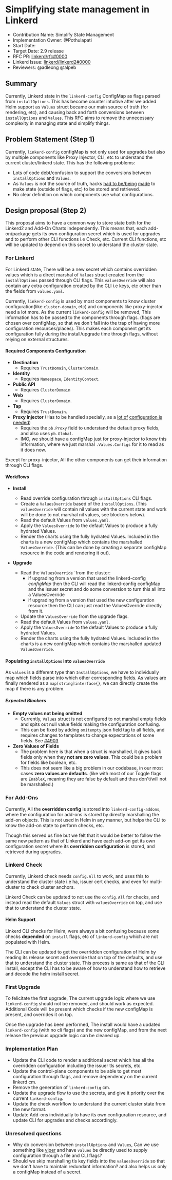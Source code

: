 # Simplifying state management in Linkerd

- Contribution Name: Simplify State Management
- Implementation Owner: @Pothulapati
- Start Date:
- Target Date: 2.9 release
- RFC PR: [linkerd/rfc#0000](https://github.com/linkerd/rfc/pull/0000)
- Linkerd Issue:
  [linkerd/linkerd2#0000](https://github.com/linkerd/linkerd2/issues/0000)
- Reviewers: @adleong @alpeb

## Summary

[summary]: #summary

Currently, Linkerd state in the `linkerd-config` ConfigMap as flags parsed from `installOptions`.
This has become counter intuitive after we added Helm support as `Values` struct
became our main source of truth (for rendering, etc), and causing back and forth
conversions between `installOptions` and `Values`. This RFC aims to remove the
unnecessary complexity in managing state and simplify things.

## Problem Statement (Step 1)

Currently, `linkerd-config` configMap is not only used for upgrades but also by
multiple components like Proxy Injector, CLI, etc to understand the current
cluster/linkerd state. This has the following problems:

- Lots of code debt/confusion to support the conversions between `installOptions`
and `Values`.
- As `Values` is not the source of truth, hacks [had to be/being](https://github.com/linkerd/linkerd2/pull/4864#pullrequestreview-467046753)
[made](https://github.com/linkerd/linkerd2/pull/4569) to make state (outside of
flags, etc) to be stored and retrieved.
- No clear definition on which components use what configurations.

## Design proposal (Step 2)

[design-proposal]: #design-proposal

This proposal aims to have a common way to store state both for the Linkerd2
and Add-On Charts independently. This means that, each add-on/package gets its
own configuration secret which is used for upgrades and to perform other CLI
functions i.e Check, etc. Current CLI functions, etc will be updated to
depend on this secret to understand the cluster state.

### For Linkerd

For Linkerd state, There will be a new secret which contains overridden values
which is a direct marshal of `Values` struct created from the `installOptions`
passed through CLI flags. This `valuesOverride` will also contain any extra configuration
created by the CLI i.e keys, etc other than the fields from `values.yaml`.

Currently, `linkerd-config` is used by most components to know cluster
configuration(like `cluster-domain`, etc) and components like proxy-injector
need a lot more. As the current `linkerd-config` will be removed,
This information has to be passed to the components through flags.
(flags are chosen over configMap, so that we don't fall into the trap of having
more configuration resources/places). This makes each component get its configuration
fully during the install/upgrade time through flags, without relying on external
structures.

#### Required Components Configuration

- **Destination**
  - Requires `TrustDomain`, `ClusterDomain`.
- **Identity**
  - Requires `Namespace`, `IdentityContext`.
- **Public API**
  - Requires `ClusterDomain`
- **Web**
  - Requires `ClusterDomain`.
- **Tap**
  - Requires `TrustDomain`.
- **Proxy Injector** (Has to be handled specially, as
a [lot of](https://github.com/linkerd/linkerd2/blob/main/controller/gen/config/config.pb.go#L92)
[configuration is needed](https://github.com/linkerd/linkerd2/blob/main/controller/gen/config/config.pb.go#L192))
  - Requires the `pb.Proxy` field to understand the default proxy fields,
  and also uses `pb.Global`.
  - IMO, we should have a configMap just for proxy-injector to know this information,
  where we just marshal `.Values.Configs` for it to read as it does now.

Except for proxy-injector, All the other components can get their information
through CLI flags.

#### Workflows

- **Install**
  - Read override configuration through `installOptions` CLI flags.
  - Create a `ValuesOverride` based of the `installOptions`. (This `valuesOverride`
  will contain nil values with the current state and work will be done to not
  marshal nil values, see blockers below).
  - Read the default Values from `values.yaml`.
  - Apply the `ValuesOverride` to the default Values to produce a fully hydrated
  Values.
  - Render the charts using the fully hydrated Values.  Included in the charts
  is a new configMap which contains the marshalled `ValuesOverride`. (This can
  be done by creating a separate configMap resource in the code and
  rendering it out).

- **Upgrade**
  - Read the `ValuesOverride` `from the cluster:
    - if upgrading from a version that used the linkerd-config *configMap* then
    the CLI will read the linkerd-config configMap and the issuer secret and do
    some conversion to turn this all into a ValuesOverride
    - if upgrading from a version that used the new configuration resource then
    the CLI can just read the ValuesOverride directly from it.
  - Update the `ValuesOverride` from the upgrade flags.
  - Read the default Values from `values.yaml`.
  - Apply the `ValuesOverride` to the default Values to produce a fully hydrated
  Values.
  - Render the charts using the fully hydrated Values.  Included in the charts
  is a new configMap which contains the marshalled updated `ValuesOverride`.

#### Populating `installOptions` into `valuesOverride`

As `values` is a different type than `InstallOptions`, we have to individually
map which fields parse into which other corresponding fields. As values are
finally rendered as a `map[string]interface{}`, we can directly create the map
if there is any problem.

##### Expected Blockers

- **Empty values not being omitted**
  - Currently, `Values` struct is not configured to not marshal empty fields and
  spits out null value fields making the configuration confusing.
  - This can be fixed by adding `omitempty` json field tag to all fields, and
  requires changes to templates to change expectations of some fields. See [#4903](https://github.com/linkerd/linkerd2/pull/4903)
- **Zero Values of Fields**
  - The problem here is that when a struct is marshalled, it gives back fields
  only when they **not are  zero values**. This could be a problem for fields
  like boolean, etc.
  - This does not seem like a big problem in our codebase, in our most cases
  **zero values are defaults**. (like with most of our Toggle flags are `EnableX`,
  meaning they are false by default and thus don't/will not be marshalled.)

### For Add-Ons

Currently, All the  **overridden config** is stored into `linkerd-config-addons`,
where the configuration for add-ons is stored by directly marshalling the
add-on objects. This is not used in Helm in any manner, but helps the CLI to
know the add-on state to perform checks, etc.

Though this served us fine but we felt that it would be better to follow the same
new pattern as that of Linkerd and have each add-on get its own configuration
secret where its **overridden configuration** is stored, and retrieved during upgrades.

### Linkerd Check

Currently, Linkerd check needs `config.All` to work, and uses this to understand
the cluster state i.e ha, issuer cert checks, and even for multi-cluster to check
cluster anchors.

Linkerd Check can be updated to not use the `config.All` for checks, and instead
read the default `Values` struct with `valuesOverride` on top, and use that to
understand the cluster state.

#### Helm Support

Linkerd CLI checks for Helm, were always a bit confusing because some checks
**depended** on `install` flags, etc of `linkerd-config` which are not populated
with Helm.

The CLI can be updated to get the overridden configuration of Helm by reading
its release secret and override that on top of the defaults, and use that to
understand the cluster state. This process is same as that of the CLI install,
except the CLI has to be aware of how to understand how to retrieve and decode
the helm install secret.

### First Upgrade

To felicitate the first upgrade, The current upgrade logic where we use
`linkerd-config` should not be removed, and should work as expected. Additional
Code will be present which checks if the new configMap is present, and overrides
it on top.

Once the upgrade has been performed, The install would have a updated
`linkerd-config` (with no cli flags) and the new configMap, and from the next
release the previous upgrade logic can be cleaned up.

### Implementation Plan

- Update the CLI code to render a additional secret which has all the overridden
configuration including the issuer tls secrets, etc.
- Update the control-plane components to be able to get most configuration through
flags, and remove dependency on the current linkerd cm.
- Remove the generation of `linkerd-config` cm.
- Update the upgrade flow to use the secrets, and give it priority over the
current `linkerd-config`.
- Update the check workflow to understand the current cluster state from the
new format.
- Update Add-ons individually to have its own configuration resource, and
update CLI for upgrades and checks accordingly.

### Unresolved questions

[unresolved-questions]: #unresolved-questions

- Why do conversion between `installOptions` and `Values`, Can we use something
like [viper](https://github.com/spf13/viper) and have `values` be directly used
to supply configuration through a file and CLI flags?
- Should we skip marshalling tls key fields into the `valuesOverride`
so that we don't have to maintain redundant information?
 and also helps us only a configMap instead of a secret.
